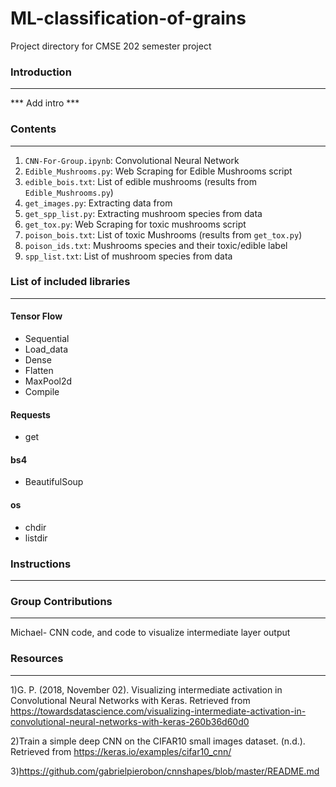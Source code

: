 # ML-classification-of-grains
Project directory for CMSE 202 semester project


### Introduction
----------------
*** Add intro ***


### Contents
-------------
1. `CNN-For-Group.ipynb`: Convolutional Neural Network
2. `Edible_Mushrooms.py`: Web Scraping for Edible Mushrooms script
3. `edible_bois.txt`: List of edible mushrooms (results from `Edible_Mushrooms.py`)
4. `get_images.py`: Extracting data from 
5. `get_spp_list.py`: Extracting mushroom species from data
6. `get_tox.py`: Web Scraping for toxic mushrooms script
7. `poison_bois.txt`: List of toxic Mushrooms (results from `get_tox.py`)
8. `poison_ids.txt`: Mushrooms species and their toxic/edible label
9. `spp_list.txt`: List of mushroom species from data


### List of included libraries
-------------------------------
#### Tensor Flow
  - Sequential
  - Load_data
  - Dense
  - Flatten
  - MaxPool2d
  - Compile
  
#### Requests
  - get
  
#### bs4
  - BeautifulSoup
  
#### os
  - chdir
  - listdir
  
### Instructions
----------------

### Group Contributions 
----------------
Michael- CNN code, and code to visualize intermediate layer output

### Resources
---------------

1)G. P. (2018, November 02). Visualizing intermediate activation in Convolutional Neural Networks with Keras. Retrieved from https://towardsdatascience.com/visualizing-intermediate-activation-in-convolutional-neural-networks-with-keras-260b36d60d0

2)Train a simple deep CNN on the CIFAR10 small images dataset. (n.d.). Retrieved from https://keras.io/examples/cifar10_cnn/

3)https://github.com/gabrielpierobon/cnnshapes/blob/master/README.md
